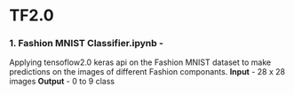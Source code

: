 # TF2.0

### 1. Fashion MNIST Classifier.ipynb - 
<p>
Applying tensoflow2.0 keras api on the Fashion MNIST dataset to make predictions on the images of different Fashion componants.
<b>Input</b> - 28 x 28 images
<b>Output</b> - 0 to 9 class
</p> 